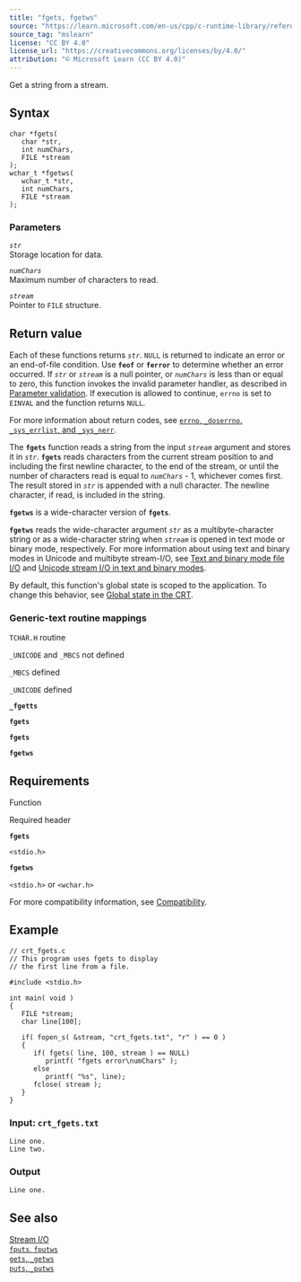 ```yaml
---
title: "fgets, fgetws"
source: "https://learn.microsoft.com/en-us/cpp/c-runtime-library/reference/fgets-fgetws?view=msvc-170"
source_tag: "mslearn"
license: "CC BY 4.0"
license_url: "https://creativecommons.org/licenses/by/4.0/"
attribution: "© Microsoft Learn (CC BY 4.0)"
---
```

Get a string from a stream.

## Syntax

```
char *fgets(
   char *str,
   int numChars,
   FILE *stream
);
wchar_t *fgetws(
   wchar_t *str,
   int numChars,
   FILE *stream
);
```

### Parameters

_`str`_  
Storage location for data.

_`numChars`_  
Maximum number of characters to read.

_`stream`_  
Pointer to `FILE` structure.

## Return value

Each of these functions returns _`str`_. `NULL` is returned to indicate an error or an end-of-file condition. Use **`feof`** or **`ferror`** to determine whether an error occurred. If _`str`_ or _`stream`_ is a null pointer, or _`numChars`_ is less than or equal to zero, this function invokes the invalid parameter handler, as described in [Parameter validation](https://learn.microsoft.com/en-us/cpp/c-runtime-library/parameter-validation?view=msvc-170). If execution is allowed to continue, `errno` is set to `EINVAL` and the function returns `NULL`.

For more information about return codes, see [`errno`, `_doserrno`, `_sys_errlist`, and `_sys_nerr`](https://learn.microsoft.com/en-us/cpp/c-runtime-library/errno-doserrno-sys-errlist-and-sys-nerr?view=msvc-170).

The **`fgets`** function reads a string from the input _`stream`_ argument and stores it in _`str`_. **`fgets`** reads characters from the current stream position to and including the first newline character, to the end of the stream, or until the number of characters read is equal to _`numChars`_ - 1, whichever comes first. The result stored in _`str`_ is appended with a null character. The newline character, if read, is included in the string.

**`fgetws`** is a wide-character version of **`fgets`**.

**`fgetws`** reads the wide-character argument _`str`_ as a multibyte-character string or as a wide-character string when _`stream`_ is opened in text mode or binary mode, respectively. For more information about using text and binary modes in Unicode and multibyte stream-I/O, see [Text and binary mode file I/O](https://learn.microsoft.com/en-us/cpp/c-runtime-library/text-and-binary-mode-file-i-o?view=msvc-170) and [Unicode stream I/O in text and binary modes](https://learn.microsoft.com/en-us/cpp/c-runtime-library/unicode-stream-i-o-in-text-and-binary-modes?view=msvc-170).

By default, this function's global state is scoped to the application. To change this behavior, see [Global state in the CRT](https://learn.microsoft.com/en-us/cpp/c-runtime-library/global-state?view=msvc-170).

### Generic-text routine mappings

`TCHAR.H` routine

`_UNICODE` and `_MBCS` not defined

`_MBCS` defined

`_UNICODE` defined

**`_fgetts`**

**`fgets`**

**`fgets`**

**`fgetws`**

## Requirements

Function

Required header

**`fgets`**

`<stdio.h>`

**`fgetws`**

`<stdio.h>` or `<wchar.h>`

For more compatibility information, see [Compatibility](https://learn.microsoft.com/en-us/cpp/c-runtime-library/compatibility?view=msvc-170).

## Example

```
// crt_fgets.c
// This program uses fgets to display
// the first line from a file.

#include <stdio.h>

int main( void )
{
   FILE *stream;
   char line[100];

   if( fopen_s( &stream, "crt_fgets.txt", "r" ) == 0 )
   {
      if( fgets( line, 100, stream ) == NULL)
         printf( "fgets error\numChars" );
      else
         printf( "%s", line);
      fclose( stream );
   }
}
```

### Input: `crt_fgets.txt`

```
Line one.
Line two.
```

### Output

```
Line one.
```

## See also

[Stream I/O](https://learn.microsoft.com/en-us/cpp/c-runtime-library/stream-i-o?view=msvc-170)  
[`fputs`, `fputws`](https://learn.microsoft.com/en-us/cpp/c-runtime-library/reference/fputs-fputws?view=msvc-170)  
[`gets`, `_getws`](https://learn.microsoft.com/en-us/cpp/c-runtime-library/gets-getws?view=msvc-170)  
[`puts`, `_putws`](https://learn.microsoft.com/en-us/cpp/c-runtime-library/reference/puts-putws?view=msvc-170)